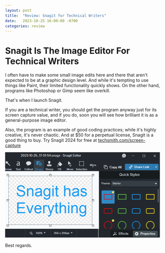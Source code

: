 ```yaml
---
layout: post
title:  "Review: Snagit for Technical Writers"
date:   2023-10-25 16:00:00 -0700
categories: review
---
```

# Snagit Is The Image Editor For Technical Writers

I often have to make some small image edits here and there that aren't expected to be at a graphic design level. And while it's tempting to use things like Paint, their limited functionality quickly shows. On the other hand, programs like Photoshop or Gimp seem like overkill. 

That's when I launch Snagit. 

If you are a technical writer, you should get the program anyway just for its screen capture value, and if you do, soon you will see how brilliant it is as a general-purpose image editor.

Also, the program is an example of good coding practices; while it's highly creative, it's never chaotic. And at $50 for a perpetual license, Snagit is a good thing to buy. Try Snagit 2024 for free at [techsmith.com/screen-capture](https://www.techsmith.com/screen-capture.html)

<img src="/snagit.png" alt="Snagit 2024 workspace">

Best regards.
